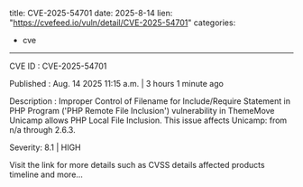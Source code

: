  
title: CVE-2025-54701
date: 2025-8-14
lien: "https://cvefeed.io/vuln/detail/CVE-2025-54701"
categories:
  - cve
---

CVE ID : CVE-2025-54701

Published :  Aug. 14
2025
11:15 a.m. | 3 hours
1 minute ago

Description : Improper Control of Filename for Include/Require Statement in PHP Program ('PHP Remote File Inclusion') vulnerability in ThemeMove Unicamp allows PHP Local File Inclusion. This issue affects Unicamp: from n/a through 2.6.3.

Severity: 8.1 | HIGH

Visit the link for more details
such as CVSS details
affected products
timeline
and more...
